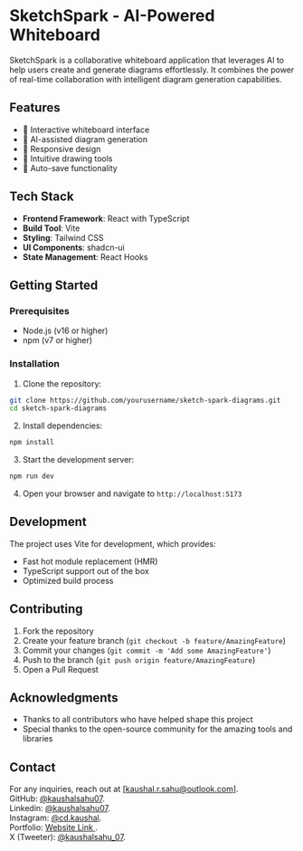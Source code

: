 # SketchSpark - AI-Powered Whiteboard

SketchSpark is a collaborative whiteboard application that leverages AI to help users create and generate diagrams effortlessly. It combines the power of real-time collaboration with intelligent diagram generation capabilities.

## Features

- 🎨 Interactive whiteboard interface
- 🤖 AI-assisted diagram generation
- 📱 Responsive design
- 🎯 Intuitive drawing tools
- 💾 Auto-save functionality

## Tech Stack

- **Frontend Framework**: React with TypeScript
- **Build Tool**: Vite
- **Styling**: Tailwind CSS
- **UI Components**: shadcn-ui
- **State Management**: React Hooks

## Getting Started

### Prerequisites

- Node.js (v16 or higher)
- npm (v7 or higher)

### Installation

1. Clone the repository:
```bash
git clone https://github.com/yourusername/sketch-spark-diagrams.git
cd sketch-spark-diagrams
```

2. Install dependencies:
```bash
npm install
```

3. Start the development server:
```bash
npm run dev
```

4. Open your browser and navigate to `http://localhost:5173`

## Development

The project uses Vite for development, which provides:
- Fast hot module replacement (HMR)
- TypeScript support out of the box
- Optimized build process

## Contributing

1. Fork the repository
2. Create your feature branch (`git checkout -b feature/AmazingFeature`)
3. Commit your changes (`git commit -m 'Add some AmazingFeature'`)
4. Push to the branch (`git push origin feature/AmazingFeature`)
5. Open a Pull Request

## Acknowledgments

- Thanks to all contributors who have helped shape this project
- Special thanks to the open-source community for the amazing tools and libraries

## Contact

For any inquiries, reach out at [kaushal.r.sahu@outlook.com].<br>
GitHub: [@kaushalsahu07](https://github.com/kaushalsahu07).<br>
Linkedin: [@kaushalsahu07](www.linkedin.com/in/kaushalsahu07).<br>
Instagram: [@cd.kaushal](https://www.instagram.com/cd.kaushal?igsh=cTVram1ia3Vvamxz).<br>
Portfolio: [Website Link ](https://kaushalsahu07.github.io/portfolio/).<br>
X (Tweeter): [@kaushalsahu_07](https://x.com/kaushalsahu_07?t=7nk-jApWrJkgW6YwklJZWQ&s=09).<br>
